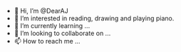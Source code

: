 - 👋 Hi, I’m @DearAJ
- 👀 I’m interested in reading, drawing and playing piano.
- 🌱 I’m currently learning ...
- 💞️ I’m looking to collaborate on ...
- 📫 How to reach me ...

<!---
DearAJ/DearAJ is a ✨ special ✨ repository because its `README.md` (this file) appears on your GitHub profile.
You can click the Preview link to take a look at your changes.
--->
